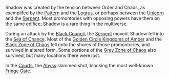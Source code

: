 Shadow was created by the tension between Order and Chaos, as exemplifed by the [Pattern](PrimalPattern) and the [Logrus](TheLogrus), or perhaps between the [Unicorn](UnicornOfAmber) and the [Serpent](SerpentOfChaos). Most promontories with opposing powers have them on the same edifice; Shadow is a rare thing in the multiverse.

During an attack by the [Black Council](BlackCouncil), the [Serpent](SerpentOfChaos) moved.  Shadow fell into the [Sea of Chance](SeaOfChance).  Most of the [Golden Circle Kingdoms of Amber](GoldenCircleKingdoms) and the [Black Zone of Chaos](BlackZone) fell onto the shores of those promontories, and survived in altered form.  Some portions of the [Grey Zone of Chaos](GreyZone) also survived, but many locations there were lost.

In the [Courts](CourtsOfChaos), the [Abyss](TheAbyss) slammed shut, blocking the most well-known [Fringe Gate](FringeGate).
